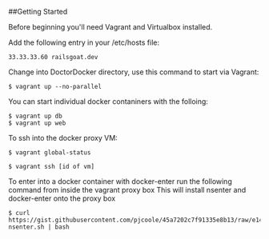 ##Getting Started

Before beginning you'll need Vagrant and Virtualbox installed.

Add the following entry in your /etc/hosts file:

```
33.33.33.60	railsgoat.dev
```

Change into DoctorDocker directory, use this command to start via Vagrant:

```
$ vagrant up --no-parallel
```

You can start individual docker contaniners with the folloing:

```
$ vagrant up db
$ vagrant up web
```

To ssh into the docker proxy VM:

```
$ vagrant global-status 

$ vagrant ssh [id of vm]
```
To enter into a docker container with docker-enter run the following command from inside the vagrant proxy box
This will install nsenter and docker-enter onto the proxy box

```
$ curl https://gist.githubusercontent.com/pjcoole/45a7202c7f91335e8b13/raw/e1440bf4cf809f5d99fe516a96ac75a84d53967c/install-nsenter.sh | bash
```

